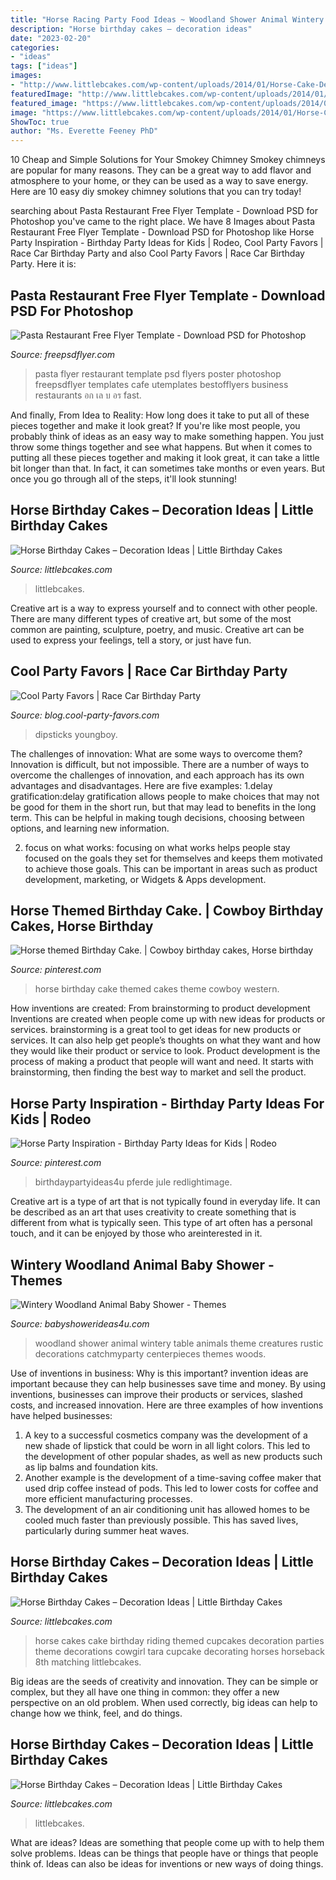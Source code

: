 ```yaml
---
title: "Horse Racing Party Food Ideas ~ Woodland Shower Animal Wintery Table Animals Theme Creatures Rustic Decorations Catchmyparty Centerpieces Themes Woods"
description: "Horse birthday cakes – decoration ideas"
date: "2023-02-20"
categories:
- "ideas"
tags: ["ideas"]
images:
- "http://www.littlebcakes.com/wp-content/uploads/2014/01/Horse-Cake-Decorations-733x1024.jpg"
featuredImage: "http://www.littlebcakes.com/wp-content/uploads/2014/01/Horse-Cake-Decorations-733x1024.jpg"
featured_image: "https://www.littlebcakes.com/wp-content/uploads/2014/01/Horse-Cake.jpg"
image: "https://www.littlebcakes.com/wp-content/uploads/2014/01/Horse-Cakes.jpg"
ShowToc: true
author: "Ms. Everette Feeney PhD"
---
```



10 Cheap and Simple Solutions for Your Smokey Chimney
Smokey chimneys are popular for many reasons. They can be a great way to add flavor and atmosphere to your home, or they can be used as a way to save energy. Here are 10 easy diy smokey chimney solutions that you can try today!

	

		
searching about Pasta Restaurant Free Flyer Template - Download PSD for Photoshop you've came to the right place. We have 8 Images about Pasta Restaurant Free Flyer Template - Download PSD for Photoshop like Horse Party Inspiration - Birthday Party Ideas for Kids | Rodeo, Cool Party Favors | Race Car Birthday Party and also Cool Party Favors | Race Car Birthday Party. Here it is:
		
    
## Pasta Restaurant Free Flyer Template - Download PSD For Photoshop

<img loading=lazy src="https://freepsdflyer.com/wp-content/uploads/2016/06/Pasta-PSD-Flyer-Template-FreePSDFlyer-com.jpg" onerror="this.onerror=null;this.src='https://tse3.mm.bing.net/th?id=OIP.n8hOBMC4IehZn9NmNR0cJAHaLH&amp;pid=15.1';" alt="Pasta Restaurant Free Flyer Template - Download PSD for Photoshop">

_Source: freepsdflyer.com_

>pasta flyer restaurant template psd flyers poster photoshop freepsdflyer templates cafe utemplates bestofflyers business restaurants อก เล บ อร fast. 

	

And finally, From Idea to Reality: How long does it take to put all of these pieces together and make it look great?
If you're like most people, you probably think of ideas as an easy way to make something happen. You just throw some things together and see what happens. But when it comes to putting all these pieces together and making it look great, it can take a little bit longer than that. In fact, it can sometimes take months or even years. But once you go through all of the steps, it'll look stunning!

    
## Horse Birthday Cakes – Decoration Ideas | Little Birthday Cakes

<img loading=lazy src="https://www.littlebcakes.com/wp-content/uploads/2014/01/Horse-Cake.jpg" onerror="this.onerror=null;this.src='https://tse3.mm.bing.net/th?id=OIP.LOc9CLZn8-_-RQsqNsn4UwHaHO&amp;pid=15.1';" alt="Horse Birthday Cakes – Decoration Ideas | Little Birthday Cakes">

_Source: littlebcakes.com_

>littlebcakes. 

	

Creative art is a way to express yourself and to connect with other people. There are many different types of creative art, but some of the most common are painting, sculpture, poetry, and music. Creative art can be used to express your feelings, tell a story, or just have fun.

    
## Cool Party Favors | Race Car Birthday Party

<img loading=lazy src="https://blog.cool-party-favors.com/wp-content/uploads/2013/03/Race-Car-Party-Food.jpg" onerror="this.onerror=null;this.src='https://tse4.mm.bing.net/th?id=OIP.VghDM_7oX1EKCGUkp0kHnQHaE6&amp;pid=15.1';" alt="Cool Party Favors | Race Car Birthday Party">

_Source: blog.cool-party-favors.com_

>dipsticks youngboy. 

	

The challenges of innovation: What are some ways to overcome them?
Innovation is difficult, but not impossible. There are a number of ways to overcome the challenges of innovation, and each approach has its own advantages and disadvantages. Here are five examples:
1.delay gratification:delay gratification allows people to make choices that may not be good for them in the short run, but that may lead to benefits in the long term. This can be helpful in making tough decisions, choosing between options, and learning new information.

2. focus on what works: focusing on what works helps people stay focused on the goals they set for themselves and keeps them motivated to achieve those goals. This can be important in areas such as product development, marketing, or Widgets & Apps development.


    
## Horse Themed Birthday Cake. | Cowboy Birthday Cakes, Horse Birthday

<img loading=lazy src="https://i.pinimg.com/736x/38/7c/58/387c58c48155cd57cc49434bd5677c35.jpg" onerror="this.onerror=null;this.src='https://tse4.mm.bing.net/th?id=OIP.xEjQHgAi-owHHVlkBxsC2AHaJ3&amp;pid=15.1';" alt="Horse themed Birthday Cake. | Cowboy birthday cakes, Horse birthday">

_Source: pinterest.com_

>horse birthday cake themed cakes theme cowboy western. 

	

How inventions are created: From brainstorming to product development
Inventions are created when people come up with new ideas for products or services. brainstorming is a great tool to get ideas for new products or services. It can also help get people’s thoughts on what they want and how they would like their product or service to look. Product development is the process of making a product that people will want and need. It starts with brainstorming, then finding the best way to market and sell the product.

    
## Horse Party Inspiration - Birthday Party Ideas For Kids | Rodeo

<img loading=lazy src="https://i.pinimg.com/736x/24/a2/82/24a282d4d923f4f22d9b477c77c18be1.jpg" onerror="this.onerror=null;this.src='https://tse2.mm.bing.net/th?id=OIP.ZP14MeIhfZDcR4JLhWVF7QHaLZ&amp;pid=15.1';" alt="Horse Party Inspiration - Birthday Party Ideas for Kids | Rodeo">

_Source: pinterest.com_

>birthdaypartyideas4u pferde jule redlightimage. 

	

Creative art is a type of art that is not typically found in everyday life. It can be described as an art that uses creativity to create something that is different from what is typically seen. This type of art often has a personal touch, and it can be enjoyed by those who areinterested in it.

    
## Wintery Woodland Animal Baby Shower - Themes

<img loading=lazy src="http://www.babyshowerideas4u.com/wp-content/uploads/2016/01/wintery-woodland-animal-baby-shower-food-table-ideas.jpg" onerror="this.onerror=null;this.src='https://tse2.mm.bing.net/th?id=OIP.sRcQGbvBV0StPINHaNAcXQHaJ4&amp;pid=15.1';" alt="Wintery Woodland Animal Baby Shower - Themes">

_Source: babyshowerideas4u.com_

>woodland shower animal wintery table animals theme creatures rustic decorations catchmyparty centerpieces themes woods. 

	

Use of inventions in business: Why is this important?
invention ideas are important because they can help businesses save time and money. By using inventions, businesses can improve their products or services, slashed costs, and increased innovation. Here are three examples of how inventions have helped businesses: 
1. A key to a successful cosmetics company was the development of a new shade of lipstick that could be worn in all light colors. This led to the development of other popular shades, as well as new products such as lip balms and foundation kits. 
2. Another example is the development of a time-saving coffee maker that used drip coffee instead of pods. This led to lower costs for coffee and more efficient manufacturing processes.
3. The development of an air conditioning unit has allowed homes to be cooled much faster than previously possible. This has saved lives, particularly during summer heat waves.

    
## Horse Birthday Cakes – Decoration Ideas | Little Birthday Cakes

<img loading=lazy src="http://www.littlebcakes.com/wp-content/uploads/2014/01/Horse-Cake-Decorations-733x1024.jpg" onerror="this.onerror=null;this.src='https://tse1.mm.bing.net/th?id=OIP.4rFTXXEFfjmka-XZb92gewHaKW&amp;pid=15.1';" alt="Horse Birthday Cakes – Decoration Ideas | Little Birthday Cakes">

_Source: littlebcakes.com_

>horse cakes cake birthday riding themed cupcakes decoration parties theme decorations cowgirl tara cupcake decorating horses horseback 8th matching littlebcakes. 

	

Big ideas are the seeds of creativity and innovation. They can be simple or complex, but they all have one thing in common: they offer a new perspective on an old problem. When used correctly, big ideas can help to change how we think, feel, and do things.

    
## Horse Birthday Cakes – Decoration Ideas | Little Birthday Cakes

<img loading=lazy src="https://www.littlebcakes.com/wp-content/uploads/2014/01/Horse-Cakes.jpg" onerror="this.onerror=null;this.src='https://tse3.mm.bing.net/th?id=OIP.TokpmUsLakoOxujZIUz46wHaFj&amp;pid=15.1';" alt="Horse Birthday Cakes – Decoration Ideas | Little Birthday Cakes">

_Source: littlebcakes.com_

>littlebcakes. 

	

What are ideas?
Ideas are something that people come up with to help them solve problems. Ideas can be things that people have or things that people think of. Ideas can also be ideas for inventions or new ways of doing things.

